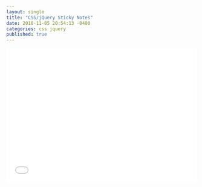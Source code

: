 ```yaml
---
layout: single
title: "CSS/jQuery Sticky Notes"
date: 2018-11-05 20:54:13 -0400
categories: css jquery
published: true
---
```


<p><div style="height: 0; overflow: hidden; padding-bottom: 70%; position: relative;">
<iframe src="//jsfiddle.net/jstnlowe/2veqxstf/embedded/result,html,css,js/" style="border: none; height: 100%; left: 0; position: absolute; top: 0; width: 100%;" title="jsFiddle"></iframe></div></p>